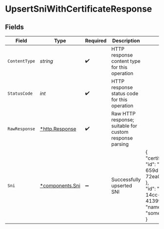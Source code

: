 # UpsertSniWithCertificateResponse


## Fields

| Field                                                                                                                                         | Type                                                                                                                                          | Required                                                                                                                                      | Description                                                                                                                                   | Example                                                                                                                                       |
| --------------------------------------------------------------------------------------------------------------------------------------------- | --------------------------------------------------------------------------------------------------------------------------------------------- | --------------------------------------------------------------------------------------------------------------------------------------------- | --------------------------------------------------------------------------------------------------------------------------------------------- | --------------------------------------------------------------------------------------------------------------------------------------------- |
| `ContentType`                                                                                                                                 | *string*                                                                                                                                      | :heavy_check_mark:                                                                                                                            | HTTP response content type for this operation                                                                                                 |                                                                                                                                               |
| `StatusCode`                                                                                                                                  | *int*                                                                                                                                         | :heavy_check_mark:                                                                                                                            | HTTP response status code for this operation                                                                                                  |                                                                                                                                               |
| `RawResponse`                                                                                                                                 | [*http.Response](https://pkg.go.dev/net/http#Response)                                                                                        | :heavy_check_mark:                                                                                                                            | Raw HTTP response; suitable for custom response parsing                                                                                       |                                                                                                                                               |
| `Sni`                                                                                                                                         | [*components.Sni](../../models/components/sni.md)                                                                                             | :heavy_minus_sign:                                                                                                                            | Successfully upserted SNI                                                                                                                     | {<br/>"certificate": {<br/>"id": "bd380f99-659d-415e-b0e7-72ea05df3218"<br/>},<br/>"id": "36c4566c-14cc-4132-9011-4139fcbbe50a",<br/>"name": "some.example.org"<br/>} |